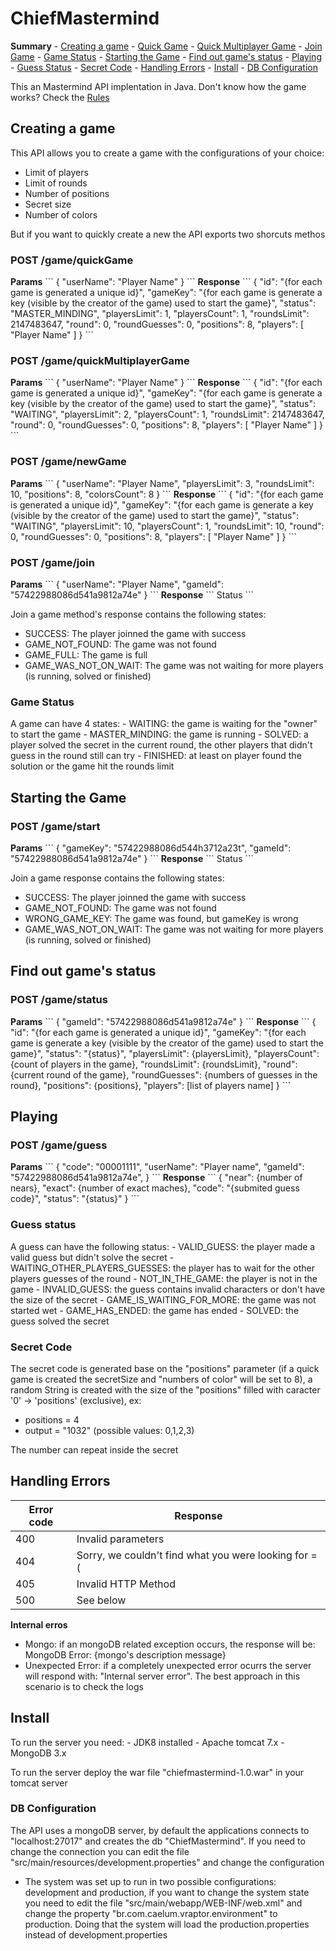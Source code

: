 <h1>ChiefMastermind</h1>
<b>Summary</b>
- <a href="#creatingGame">Creating a game</a>
  - <a href="#quickGame">Quick Game</a>
  - <a href="#quickMultiplayerGame">Quick Multiplayer Game</a>
  - <a href="#joinGame">Join Game</a>
  - <a href="#gameStatus">Game Status</a>
- <a href="#startGame">Starting the Game</a>
- <a href="#gameStatus">Find out game's status</a>
- <a href="#playingTheGame">Playing</a>
  - <a href="#guessStatus">Guess Status</a>
  - <a href="#secrectCode">Secret Code</a>
- <a href="#errorHandling">Handling Errors</a>  
- <a href="#install">Install</a>
  - <a href="#dbConfig">DB Configuration</a>

This an Mastermind API implentation in Java. Don't know how the game works? Check the <a href="https://en.wikipedia.org/wiki/Mastermind_(board_game)#Gameplay_and_rules">Rules<a/>

<h2 id="creatingGame">Creating a game</h2>

This API allows you to create a game with the configurations of your choice:
- Limit of players
- Limit of rounds 
- Number of positions
- Secret size
- Number of colors

But if you want to quickly create a new the API exports two shorcuts methos

<h3 id="quickGame">POST /game/quickGame</h3>
<b>Params</b>
```
{
  "userName": "Player Name"
}
```
<b>Response</b>
```
{
  "id": "{for each game is generated a unique id}",
  "gameKey": "{for each game is generate a key (visible by the creator of the game) used to start the game}",
  "status": "MASTER_MINDING",
  "playersLimit": 1,
  "playersCount": 1,
  "roundsLimit": 2147483647,
  "round": 0,
  "roundGuesses": 0,
  "positions": 8,
  "players": [
    "Player Name"
  ]
}
```

<h3 id="quickMultiplayerGame">POST /game/quickMultiplayerGame</h3>
<b>Params</b>
```
{
  "userName": "Player Name"
}
```
<b>Response</b>
```
{
  "id": "{for each game is generated a unique id}",
  "gameKey": "{for each game is generate a key (visible by the creator of the game) used to start the game}",
  "status": "WAITING",
  "playersLimit": 2,
  "playersCount": 1,
  "roundsLimit": 2147483647,
  "round": 0,
  "roundGuesses": 0,
  "positions": 8,
  "players": [
    "Player Name"
  ]
}
```

<h3 id="customGame">POST /game/newGame</h3>
<b>Params</b>
```
{
  "userName": "Player Name",
  "playersLimit": 3,
  "roundsLimit": 10,
  "positions": 8,
  "colorsCount": 8
}
```
<b>Response</b>
```
{
  "id": "{for each game is generated a unique id}",
  "gameKey": "{for each game is generate a key (visible by the creator of the game) used to start the game}",
  "status": "WAITING",
  "playersLimit": 10,
  "playersCount": 1,
  "roundsLimit": 10,
  "round": 0,
  "roundGuesses": 0,
  "positions": 8,
  "players": [
    "Player Name"
  ]
}
```

<h3 id="joinGame">POST /game/join</h3>
<b>Params</b>
```
{
  "userName": "Player Name",
  "gameId": "57422988086d541a9812a74e"
}
```
<b>Response</b>
```
Status
```

Join a game method's response contains the following states:
- SUCCESS: The player joinned the game with success
- GAME_NOT_FOUND: The game was not found
- GAME_FULL: The game is full
- GAME_WAS_NOT_ON_WAIT: The game was not waiting for more players (is running, solved or finished)

<h3 id="gameStatus">Game Status</h3>
A game can have 4 states:
- WAITING: the game is waiting for the "owner" to start the game
- MASTER_MINDING: the game is running
- SOLVED: a player solved the secret in the current round, the other players that didn't guess in the round still can try
- FINISHED: at least on player found the solution or the game hit the rounds limit

<h2 id="startGame">Starting the Game</h2>
<h3>POST /game/start</h3>
<b>Params</b>
```
{
  "gameKey": "57422988086d544h3712a23t",
  "gameId": "57422988086d541a9812a74e"
}
```
<b>Response</b>
```
Status
```

Join a game response contains the following states:
- SUCCESS: The player joinned the game with success
- GAME_NOT_FOUND: The game was not found
- WRONG_GAME_KEY: The game was found, but gameKey is wrong
- GAME_WAS_NOT_ON_WAIT: The game was not waiting for more players (is running, solved or finished)


<h2 id="gameStatus">Find out game's status</h2>
<h3>POST /game/status</h3>
<b>Params</b>
```
{
  "gameId": "57422988086d541a9812a74e"
}
```
<b>Response</b>
```
{
  "id": "{for each game is generated a unique id}",
  "gameKey": "{for each game is generate a key (visible by the creator of the game) used to start the game}",
  "status": "{status}",
  "playersLimit": {playersLimit},
  "playersCount": {count of players in the game},
  "roundsLimit": {roundsLimit},
  "round": {current round of the game},
  "roundGuesses": {numbers of guesses in the round},
  "positions": {positions},
  "players": [list of players name]
}
```

<h2 id="playingTheGame">Playing</h2>
<h3>POST /game/guess</h3>
<b>Params</b>
```
{
  "code": "00001111",
  "userName": "Player name",
  "gameId": "57422988086d541a9812a74e",
}
```
<b>Response</b>
```
{
  "near": {number of nears},
  "exact": {number of exact maches},
  "code": "{submited guess code}",
  "status": "{status}"
}
```

<h3 id="guessStatus">Guess status</h3>
A guess can have the following status:
- VALID_GUESS: the player made a valid guess but didn't solve the secret
- WAITING_OTHER_PLAYERS_GUESSES: the player has to wait for the other players guesses of the round
- NOT_IN_THE_GAME: the player is not in the game
- INVALID_GUESS: the guess contains invalid characters or don't have the size of the secret
- GAME_IS_WAITING_FOR_MORE: the game was not started wet
- GAME_HAS_ENDED: the game has ended
- SOLVED: the guess solved the secret

<h3 id="secrectCode">Secret Code</h3>

The secret code is generated base on the "positions" parameter (if a quick game is created the secretSize and "numbers of color" will be set to 8), a random String is created with the size of the "positions" filled with caracter '0' -> 'positions' (exclusive), ex:

- positions = 4
- output = "1032" (possible values: 0,1,2,3)

The number can repeat inside the secret

<h2 id="errorHandling">Handling Errors</h2>

| Error code  | Response |
| ------------- | ------------- |
| 400  | Invalid parameters |
| 404  | Sorry, we couldn't find what you were looking for =(  |
| 405  | Invalid HTTP Method  |
| 500  | See below  |

<b>Internal erros</b>
  - Mongo: if an mongoDB related exception occurs, the response will be: MongoDB Error: {mongo's description message}
  - Unexpected Error: if a completely unexpected error ocurrs the server will respond with: "Internal server error". The best approach in this scenario is to check the logs

<h2 id="install">Install</h2>
To run the server you need:
- JDK8 installed
- Apache tomcat 7.x
- MongoDB 3.x

To run the server deploy the war file "chiefmastermind-1.0.war" in your tomcat server

<h3 id="dbConfig">DB Configuration</h3>
The API uses a mongoDB server, by default the applications connects to "localhost:27017" and creates the db "ChiefMastermind". If you need to change the connection you can edit the file "src/main/resources/development.properties" and change the configuration

* The system was set up to run in two possible configurations: development and production, if you want to change the system state you need to edit the file "src/main/webapp/WEB-INF/web.xml" and change the property "br.com.caelum.vraptor.environment" to production. Doing that the system will load the production.properties instead of development.properties


